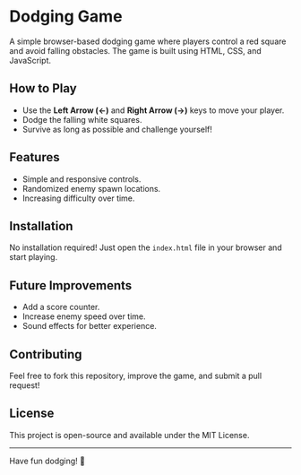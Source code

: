 # Dodging Game

A simple browser-based dodging game where players control a red square and avoid falling obstacles. The game is built using HTML, CSS, and JavaScript.

## How to Play
- Use the **Left Arrow (←)** and **Right Arrow (→)** keys to move your player.
- Dodge the falling white squares.
- Survive as long as possible and challenge yourself!

## Features
- Simple and responsive controls.
- Randomized enemy spawn locations.
- Increasing difficulty over time.

## Installation
No installation required! Just open the `index.html` file in your browser and start playing.

## Future Improvements
- Add a score counter.
- Increase enemy speed over time.
- Sound effects for better experience.

## Contributing
Feel free to fork this repository, improve the game, and submit a pull request!

## License
This project is open-source and available under the MIT License.

---
Have fun dodging! 🚀
